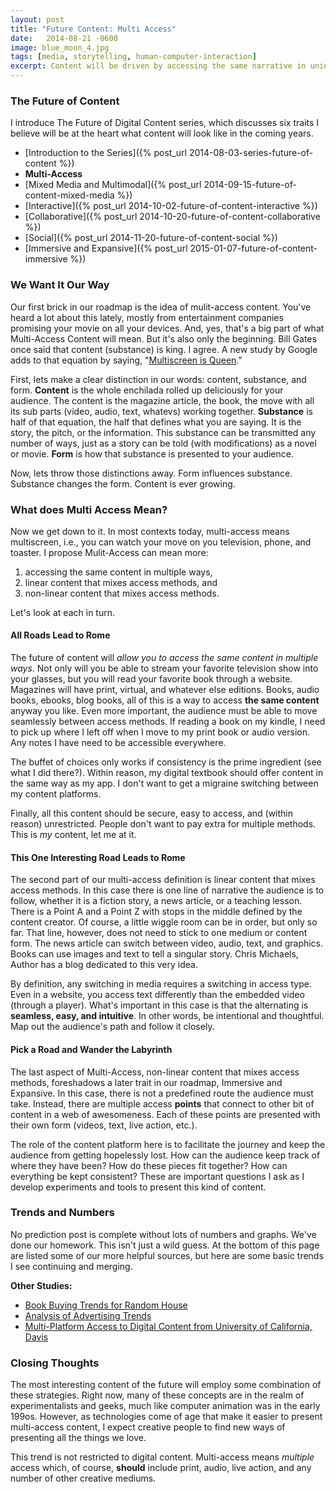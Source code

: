 ```yaml
---
layout: post
title: "Future Content: Multi Access"
date:   2014-08-21 -0600
image: blue_moon_4.jpg
tags: [media, storytelling, human-computer-interaction]
excerpt: Content will be driven by accessing the same narrative in unique, taylored, and diverse ways across multiple platforms.
---
```


### The Future of Content
I introduce The Future of Digital Content series, which discusses six traits I believe will be at the heart what content will look like in the coming years.
- [Introduction to the Series]({% post_url 2014-08-03-series-future-of-content %})
- **Multi-Access**
- [Mixed Media and Multimodal]({% post_url 2014-09-15-future-of-content-mixed-media %})
- [Interactive]({% post_url 2014-10-02-future-of-content-interactive %})
- [Collaborative]({% post_url 2014-10-20-future-of-content-collaborative %})
- [Social]({% post_url 2014-11-20-future-of-content-social %})
- [Immersive and Expansive]({% post_url 2015-01-07-future-of-content-immersive %})

### We Want It Our Way
Our first brick in our roadmap is the idea of mulit-access content. You've heard a lot about this lately, mostly from entertainment companies promising your movie on all your devices. And, yes, that's a big part of what Multi-Access Content will mean. But it's also only the beginning. Bill Gates once said that content (substance) is king. I agree. A new study by Google adds to that equation by saying, "[Multiscreen is Queen](http://techcrunch.com/2012/08/29/if-content-is-king-multiscreen-is-the-queen-says-new-google-study/?icid=art_next)."

First, lets make a clear distinction in our words: content, substance, and form. **Content** is the whole enchilada rolled up deliciously for your audience. The content is the magazine article, the book, the move with all its sub parts (video, audio, text, whatevs) working together. **Substance** is half of that equation, the half that defines what you are saying. It is the story, the pitch, or the information. This substance can be transmitted any number of ways, just as a story can be told (with modifications) as a novel or movie. **Form** is how that substance is presented to your audience.

Now, lets throw those distinctions away. Form influences substance. Substance changes the form. Content is ever growing.

### What does Multi Access Mean?
Now we get down to it. In most contexts today, multi-access means multiscreen, i.e., you can watch your move on you television, phone, and toaster. I propose Mulit-Access can mean more: 

1. accessing the same content in multiple ways, 
2. linear content that mixes access methods, and 
3. non-linear content that mixes access methods.

Let's look at each in turn.

#### All Roads Lead to Rome
The future of content will _allow you to access the same content in multiple ways_. Not only will you be able to stream your favorite television show into your glasses, but you will read your favorite book through a website. Magazines will have print, virtual, and whatever else editions. Books, audio books, ebooks, blog books, all of this is a way to access **the same content** anyway you like. Even more important, the audience must be able to move seamlessly between access methods. If reading a book on my kindle, I need to pick up where I left off when I move to my print book or audio version. Any notes I have need to be accessible everywhere.

The buffet of choices only works if consistency is the prime ingredient (see what I did there?). Within reason, my digital textbook should offer content in the same way as my app. I don't want to get a migraine switching between my content platforms.

Finally, all this content should be secure, easy to access, and (within reason) unrestricted. People don't want to pay extra for multiple methods. This is _my_ content, let me at it.

#### This One Interesting Road Leads to Rome
The second part of our multi-access definition is linear content that mixes access methods. In this case there is one line of narrative the audience is to follow, whether it is a fiction story, a news article, or a teaching lesson. There is a Point A and a Point Z with stops in the middle defined by the content creator. Of course, a little wiggle room can be in order, but only so far. That line, however, does not need to stick to one medium or content form. The news article can switch between video, audio, text, and graphics. Books can use images and text to tell a singular story. Chris Michaels, Author has a blog dedicated to this very idea.

By definition, any switching in media requires a switching in access type. Even in a website, you access text differently than the embedded video (through a player). What's important in this case is that the alternating is **seamless, easy, and intuitive**. In other words, be intentional and thoughtful. Map out the audience's path and follow it closely.

#### Pick a Road and Wander the Labyrinth
The last aspect of Multi-Access, non-linear content that mixes access methods, foreshadows a later trait in our roadmap, Immersive and Expansive. In this case, there is not a predefined route the audience must take. Instead, there are multiple access **points** that connect to other bit of content in a web of awesomeness. Each of these points are presented with their own form (videos, text, live action, etc.).

The role of the content platform here is to facilitate the journey and keep the audience from getting hopelessly lost. How can the audience keep track of where they have been? How do these pieces fit together? How can everything be kept consistent? These are important questions I ask as I develop experiments and tools to present this kind of content.

### Trends and Numbers
No prediction post is complete without lots of numbers and graphs. We've done our homework. This isn't just a wild guess. At the bottom of this page are listed some of our more helpful sources, but here are some basic trends I see continuing and merging.

**Other Studies:**
-   [Book Buying Trends for Random House](http://randomnotes.randomhouse.com/trends-in-consumer-book-buying-infographic/)
-   [Analysis of Advertising Trends](http://www.millwardbrown.com/DigitalPredictions/2013/index.html)
-   [Multi-Platform Access to Digital Content from University of California, Davis](http://smgworld.bu.edu/wise2013/files/2013/12/wise20130_submission_6.pdf)

### Closing Thoughts
The most interesting content of the future will employ some combination of these strategies. Right now, many of these concepts are in the realm of experimentalists and geeks, much like computer animation was in the early 199os. However, as technologies come of age that make it easier to present multi-access content, I expect creative people to find new ways of presenting all the things we love.

This trend is not restricted to digital content. Multi-access means _multiple_ access which, of course, **should** include print, audio, live action, and any number of other creative mediums.
